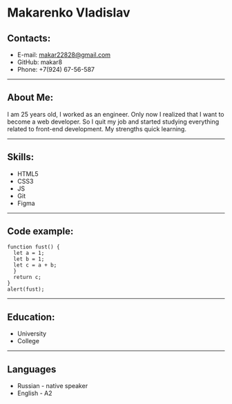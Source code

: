 # Makarenko Vladislav

## Contacts:

- E-mail: makar22828@gmail.com
- GitHub: makar8
- Phone: +7(924) 67-56-587

***

## About Me:

I am 25 years old, I worked as an engineer. Only now I realized that I want to become a web developer. So I quit my job and started studying everything related to front-end development. My strengths quick learning. 

***

## Skills:
- HTML5
- CSS3
- JS
- Git
- Figma

***

## Code example:
```
function fust() {
  let a = 1;
  let b = 1;
  let c = a + b;
  }
  return c;
}
alert(fust);
```

***

## Education:
 - University
 - College

  
***

## Languages
- Russian - native speaker
- English - A2 
